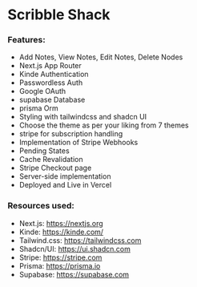 # Scribble Shack

### Features:

- Add Notes, View Notes, Edit Notes, Delete Nodes
- Next.js App Router
- Kinde Authentication
- Passwordless Auth
- Google OAuth
- supabase Database
- prisma Orm
- Styling with tailwindcss and shadcn UI
- Choose the theme as per your liking from 7 themes
- stripe for subscription handling
- Implementation of Stripe Webhooks
- Pending States
- Cache Revalidation
- Stripe Checkout page
- Server-side implementation
- Deployed and Live in Vercel

### Resources used:

- Next.js: https://nextjs.org
- Kinde: https://kinde.com/
- Tailwind.css: https://tailwindcss.com
- Shadcn/UI: https://ui.shadcn.com
- Stripe: https://stripe.com
- Prisma: https://prisma.io
- Supabase: https://supabase.com
